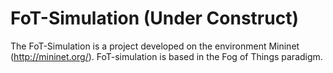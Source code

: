 # FoT-Simulation (Under Construct)
The FoT-Simulation is a project developed on the environment Mininet (http://mininet.org/). FoT-simulation is based in the Fog of Things paradigm.
